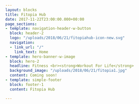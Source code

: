 ```yaml
---
layout: blocks
title: Fitopia Hub
date: 2017-11-22T23:00:00.000+00:00
page_sections:
- template: navigation-header-w-button
  block: header-2
  logo: "/uploads/2018/06/21/fitopiahub-icon-new.svg"
  navigation:
  - link_url: "/"
    link_text: Home
- template: hero-banner-w-image
  block: hero-2
  headline: Fitness <br><strong>Workout For Life</strong>
  background_image: "/uploads/2018/06/21/fitopia1.jpg"
  content: Coming soon!
- template: simple-footer
  block: footer-1
  content: Fitopia Hub

---
```

